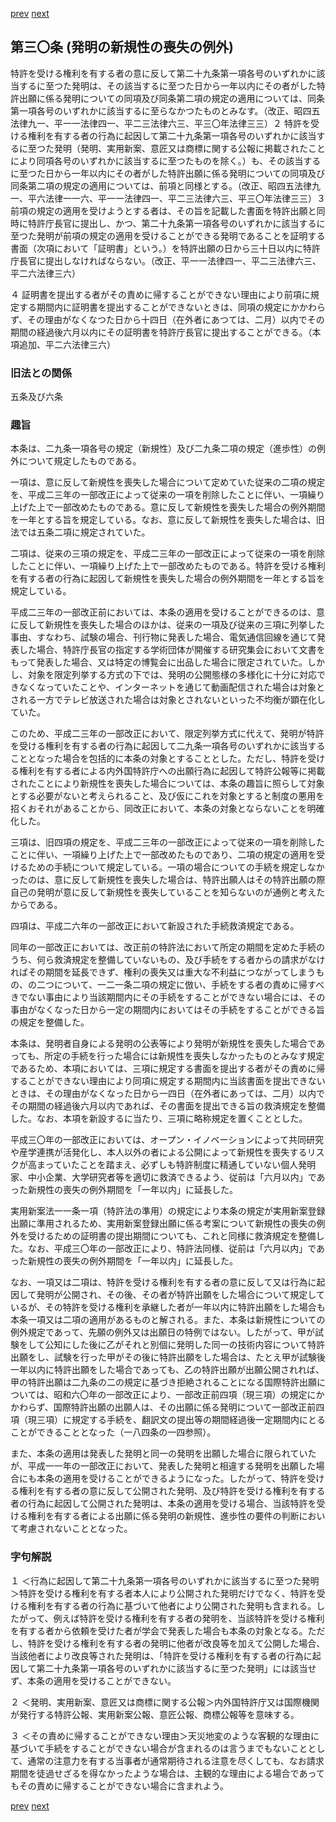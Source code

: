 [prev](/specific/markdowns/特許法/034_Mp-Ch_2-At_29_2.md)
[next](/specific/markdowns/特許法/036_Mp-Ch_2-At_31.md)
## 第三〇条 (発明の新規性の喪失の例外)
特許を受ける権利を有する者の意に反して第二十九条第一項各号のいずれかに該当するに至つた発明は、その該当するに至つた日から一年以内にその者がした特許出願に係る発明についての同項及び同条第二項の規定の適用については、同条第一項各号のいずれかに該当するに至らなかつたものとみなす。（改正、昭四五法律九一、平一一法律四一、平二三法律六三、平三〇年法律三三）２ 特許を受ける権利を有する者の行為に起因して第二十九条第一項各号のいずれかに該当するに至つた発明（発明、実用新案、意匠又は商標に関する公報に掲載されたことにより同項各号のいずれかに該当するに至つたものを除く。）も、その該当するに至つた日から一年以内にその者がした特許出願に係る発明についての同項及び同条第二項の規定の適用については、前項と同様とする。（改正、昭四五法律九一、平六法律一一六、平一一法律四一、平二三法律六三、平三〇年法律三三）３ 前項の規定の適用を受けようとする者は、その旨を記載した書面を特許出願と同時に特許庁長官に提出し、かつ、第二十九条第一項各号のいずれかに該当するに至つた発明が前項の規定の適用を受けることができる発明であることを証明する書面（次項において「証明書」という。）を特許出願の日から三十日以内に特許庁長官に提出しなければならない。（改正、平一一法律四一、平二三法律六三、平二六法律三六）

４ 証明書を提出する者がその責めに帰することができない理由により前項に規定する期間内に証明書を提出することができないときは、同項の規定にかかわらず、その理由がなくなつた日から十四日（在外者にあつては、二月）以内でその期間の経過後六月以内にその証明書を特許庁長官に提出することができる。（本項追加、平二六法律三六）


### 旧法との関係
五条及び六条

### 趣旨
本条は、二九条一項各号の規定（新規性）及び二九条二項の規定（進歩性）の例外について規定したものである。

一項は、意に反して新規性を喪失した場合について定めていた従来の二項の規定を、平成二三年の一部改正によって従来の一項を削除したことに伴い、一項繰り上げた上で一部改めたものである。意に反して新規性を喪失した場合の例外期間を一年とする旨を規定している。なお、意に反して新規性を喪失した場合は、旧法では五条二項に規定されていた。

二項は、従来の三項の規定を、平成二三年の一部改正によって従来の一項を削除したことに伴い、一項繰り上げた上で一部改めたものである。特許を受ける権利を有する者の行為に起因して新規性を喪失した場合の例外期間を一年とする旨を規定している。

平成二三年の一部改正前においては、本条の適用を受けることができるのは、意に反して新規性を喪失した場合のほかは、従来の一項及び従来の三項に列挙した事由、すなわち、試験の場合、刊行物に発表した場合、電気通信回線を通じて発表した場合、特許庁長官の指定する学術団体が開催する研究集会において文書をもって発表した場合、又は特定の博覧会に出品した場合に限定されていた。しかし、対象を限定列挙する方式の下では、発明の公開態様の多様化に十分に対応できなくなっていたことや、インターネットを通じて動画配信された場合は対象とされる一方でテレビ放送された場合は対象とされないといった不均衡が顕在化していた。

このため、平成二三年の一部改正において、限定列挙方式に代えて、発明が特許を受ける権利を有する者の行為に起因して二九条一項各号のいずれかに該当することとなった場合を包括的に本条の対象とすることとした。ただし、特許を受ける権利を有する者による内外国特許庁への出願行為に起因して特許公報等に掲載されたことにより新規性を喪失した場合については、本条の趣旨に照らして対象とする必要がないと考えられること、及び仮にこれを対象とすると制度の悪用を招くおそれがあることから、同改正において、本条の対象とならないことを明確化した。

三項は、旧四項の規定を、平成二三年の一部改正によって従来の一項を削除したことに伴い、一項繰り上げた上で一部改めたものであり、二項の規定の適用を受けるための手続について規定している。一項の場合についての手続を規定しなかったのは、意に反して新規性を喪失した場合は、特許出願人はその特許出願の際自己の発明が意に反して新規性を喪失していることを知らないのが通例と考えたからである。

四項は、平成二六年の一部改正において新設された手続救済規定である。

同年の一部改正においては、改正前の特許法において所定の期間を定めた手続のうち、何ら救済規定を整備していないもの、及び手続をする者からの請求がなければその期間を延長できず、権利の喪失又は重大な不利益につながってしまうもの、の二つについて、一二一条二項の規定に倣い、手続をする者の責めに帰すべきでない事由により当該期間内にその手続をすることができない場合には、その事由がなくなった日から一定の期間内においてはその手続をすることができる旨の規定を整備した。

本条は、発明者自身による発明の公表等により発明が新規性を喪失した場合であっても、所定の手続を行った場合には新規性を喪失しなかったものとみなす規定であるため、本項においては、三項に規定する書面を提出する者がその責めに帰することができない理由により同項に規定する期間内に当該書面を提出できないときは、その理由がなくなった日から一四日（在外者にあっては、二月）以内でその期間の経過後六月以内であれば、その書面を提出できる旨の救済規定を整備した。なお、本項を新設するに当たり、三項に略称規定を置くこととした。

平成三〇年の一部改正においては、オープン・イノベーションによって共同研究や産学連携が活発化し、本人以外の者による公開によって新規性を喪失するリスクが高まっていたことを踏まえ、必ずしも特許制度に精通していない個人発明家、中小企業、大学研究者等を適切に救済できるよう、従前は「六月以内」であった新規性の喪失の例外期間を「一年以内」に延長した。

実用新案法一一条一項（特許法の準用）の規定により本条の規定が実用新案登録出願に準用されるため、実用新案登録出願に係る考案について新規性の喪失の例外を受けるための証明書の提出期間についても、これと同様に救済規定を整備した。なお、平成三〇年の一部改正により、特許法同様、従前は「六月以内」であった新規性の喪失の例外期間を「一年以内」に延長した。

なお、一項又は二項は、特許を受ける権利を有する者の意に反して又は行為に起因して発明が公開され、その後、その者が特許出願をした場合について規定しているが、その特許を受ける権利を承継した者が一年以内に特許出願をした場合も本条一項又は二項の適用があるものと解される。また、本条は新規性についての例外規定であって、先願の例外又は出願日の特例ではない。したがって、甲が試験をして公知にした後に乙がそれと別個に発明した同一の技術内容について特許出願をし、試験を行った甲がその後に特許出願をした場合は、たとえ甲が試験後一年以内に特許出願をした場合であっても、乙の特許出願が出願公開されれば、甲の特許出願は二九条の二の規定に基づき拒絶されることになる国際特許出願については、昭和六〇年の一部改正により、一部改正前四項（現三項）の規定にかかわらず、国際特許出願の出願人は、その出願に係る発明について一部改正前四項（現三項）に規定する手続を、翻訳文の提出等の期間経過後一定期間内にとることができることとなった（一八四条の一四参照）。

また、本条の適用は発表した発明と同一の発明を出願した場合に限られていたが、平成一一年の一部改正において、発表した発明と相違する発明を出願した場合にも本条の適用を受けることができるようになった。したがって、特許を受ける権利を有する者の意に反して公開された発明、及び特許を受ける権利を有する者の行為に起因して公開された発明は、本条の適用を受ける場合、当該特許を受ける権利を有する者による出願に係る発明の新規性、進歩性の要件の判断において考慮されないこととなった。


### 字句解説
１ ＜行為に起因して第二十九条第一項各号のいずれかに該当するに至つた発明＞特許を受ける権利を有する者本人により公開された発明だけでなく、特許を受ける権利を有する者の行為に基づいて他者により公開された発明も含まれる。したがって、例えば特許を受ける権利を有する者の発明を、当該特許を受ける権利を有する者から依頼を受けた者が学会で発表した場合も本条の対象となる。ただし、特許を受ける権利を有する者の発明に他者が改良等を加えて公開した場合、当該他者により改良等された発明は、「特許を受ける権利を有する者の行為に起因して第二十九条第一項各号のいずれかに該当するに至つた発明」には該当せず、本条の適用を受けることができない。

２ ＜発明、実用新案、意匠又は商標に関する公報＞内外国特許庁又は国際機関が発行する特許公報、実用新案公報、意匠公報、商標公報等を意味する。

３ ＜その責めに帰することができない理由＞天災地変のような客観的な理由に基づいて手続をすることができない場合が含まれるのは言うまでもないこととして、通常の注意力を有する当事者が通常期待される注意を尽くしても、なお請求期間を徒過せざるを得なかったような場合は、主観的な理由による場合であってもその責めに帰することができない場合に含まれよう。


[prev](/specific/markdowns/特許法/034_Mp-Ch_2-At_29_2.md)
[next](/specific/markdowns/特許法/036_Mp-Ch_2-At_31.md)